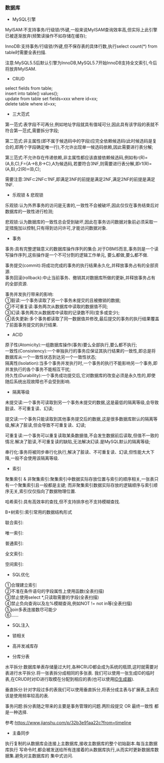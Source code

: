 ### 数据库
- MySQL引擎  

MyISAM:不支持事务/行级锁/外键,一般来说MyISAM查询效率高,但实际上此引擎已被逐渐放弃(频繁读操作不如存储在缓存);  

InnoDB:支持事务/行级锁/外键,但不保存表的具体行数,执行select count(*) from table时需要全表扫描.  

注意:MySQL5.5后默认引擎为InnoDB,MySQL5.7开始InnoDB支持全文索引,今后将放弃MyISAM.  

- CRUD      

select fields from table;  
insert into table() values();  
update from table set fields=xxx where id=xx;  
delete table where id=xx;  

- 三大范式  

第一范式:表字段不可再分,例如地址字段就具有值域可分,因此具有该字段的表就不符合第一范式,需要拆分字段;  

第二范式:非主属性(即不属于候选码中的字段)应完全依赖候选码(此时候选码是复合的,即两个字段确定唯一行),不允许出现单一候选码依赖,因此需要进行表分解;    

第三范式:不允许存在传递依赖,非主属性都应该直接依赖候选码,例如有r(R)=(A,B,C),F={A->B,B->C},A为候选码,若要符合3NF,则需要进行表分解,即r1(R)=(A,B),r2(R)=(B,C);    

需要注意:3NF⊂2NF⊂1NF,即满足3NF的前提是满足2NF,满足2NF的前提是满足1NF.   

- 乐观锁 & 悲观锁  

乐观锁:认为外界事务的访问是无害的,一致性不会被破坏,因此仅仅在事务结束后对数据库的一致性进行检测;    

悲观锁:认为数据库的一致性总会受到破坏,因此在事务访问数据对象前必须采取一定措施加以控制,只有得到访问许可,才能访问数据对象.

- 事务  

事务:具有完整逻辑意义的数据库操作序列的集合.对于DBMS而言,事务则是一个读写操作序列,这些操作是一个不可分割的逻辑工作单元,
要么都做,要么都不做.  

事务提交(commit):将成功完成的事务的执行结果永久化,并释放事务占有的全部资源.  
事务回滚(rollback):中止当前事务、撤销其对数据库所做的更新,并释放事务占有的全部资源.

事务并发执行带来的影响:  
①脏读:一个事务读取了另一个事务未提交的且被撤销的数据;  
②不可重复读:事务两次从数据库中读取的数据值不同;  
③幻读:事务两次从数据库中读取的记录数不同(变多或变少);  
④丢失更新:多个事务都读取了同一数据值并修改,最后提交的事务的执行结果覆盖了前面事务提交的执行结果.

- ACID  

原子性(Atomicity):一组数据库操作(事务)要么全部执行,要么都不执行;  
一致性(Consistency):一个单独执行的事务应保证其执行结果的一致性,即总是将数据库从一个一致性状态到达另一个一致性状态;    
隔离性(Isolation):当多个事务并发执行时,一个事务的执行不能影响另一个事务,即并发执行的各个事务不能相互干扰;    
持久性(Durability):一个事务成功提交后,它对数据库的改变必须是永久性的,即使随后系统出现故障也不会受到影响.    

- 隔离等级  

未提交读:一个事务可读取到另一个事务未提交的数据,这是最低的隔离等级,会导致脏读、不可重复读、幻读;  

提交读:一个事务只能读取到其他事务提交后的数据,这是很多数据库默认的隔离等级,解决了脏读,但会导致不可重复读、幻读;  

可重复读:一个事务可以重复读取某条数据值,不会发生数据前后读取,但值不一致的情况.解决了脏读,不可重复读的缺陷,无法解决幻读.是MySQL默认的隔离等级;    

串行化:事务将被同步串行化执行,解决了脏读、不可重复读、幻读,但性能大大下降,一般不会使用该隔离等级.

- 索引  

聚集索引 & 非聚集索引:聚集索引中数据实际存放位置与索引的顺序相关,一张表只有一个聚集索引且一般都是主键;
而非聚集索引数据实际存放的逻辑顺序与索引顺序无关,索引仅仅指向了数据物理位置.

哈希索引:具有高效率的查找,但不支持排序也不支持模糊查找.  

B+树索引:索引常用的数据结构形式    

联合索引:

唯一索引:  

普通索引:  

全文索引:  

空间索引:  

- SQL优化

①合理建立索引  
②不准在条件语句的字段属性上使用函数(全表扫描)  
③禁止使用select *,只读取需要的字段(全表扫描)  
④禁止负向查询以及左%模糊查询,例如NOT != not in等(全表扫描)    
⑤join多表连接数尽可能少    
⑥......
  
- SQL注入  

- 锁相关  

- 高并发减库存  

- 分库分表    

水平拆分:数据库单表存储量过大时,各种CRUD都会成为系统的瓶颈,这时就需要对表进行水平拆分.将一张表拆分成相同的多张表.
我们可以使用一张生成ID的临时表,在CRUD时对ID进行取模在分配到相应的表(也可以使用[ID生成器](https://github.com/MelloChan/java-interview/blob/master/content/unique-id.md)).       

垂直拆分:针对字段过多的表我们可以使用垂直拆分,将表分成主表与扩展表,主表应该是使用频率较高的表.    

事务问题:拆分表随之带来的主要是事务管理的问题.两阶段提交 OR 最终一致性 都是一种选择.   
  
参考:https://www.jianshu.com/p/32b3e91aa22c?from=timeline

- 主备同步      

执行复制的从数据库会连接上主数据库,接收主数据库的整个初始副本.每当主数据库执行 写命令时,都会被发送给所有连接着的从数据库执行,从而实时更新数据库数据集.避免对主数据库的 集中式访问.  
